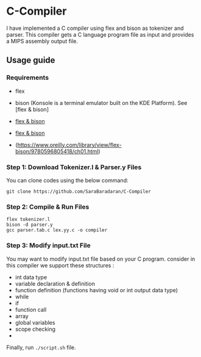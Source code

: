 # C-Compiler


I have implemented a C compiler using flex and bison as tokenizer and parser. This compiler gets a C language program file as input and provides a MIPS assembly output file.

## Usage guide

### Requirements
* flex
* bison (Konsole is a terminal emulator built on the KDE Platform). See [flex & bison]


* [flex & bison](https://web.iitd.ac.in/~sumeet/flex__bison.pdf)
* [flex & bison](https://aquamentus.com/flex_bison.html)
* (https://www.oreilly.com/library/view/flex-bison/9780596805418/ch01.html)
 
### Step 1: Download Tokenizer.l & Parser.y Files
You can clone codes using the below command:
```
git clone https://github.com/SaraBaradaran/C-Compiler
```

### Step 2: Compile & Run Files
```
flex tokenizer.l
bison -d parser.y
gcc parser.tab.c lex.yy.c -o compiler
```

### Step 3: Modify input.txt File 

You may want to modify input.txt file based on your C program.
consider in this compiler we support these structures :

* int data type
* variable declaration & definition
* function definition (functions having void or int output data type)
* while
* if 
* function call
* array
* global variables
* scope checking 
* 
Finally, run `./script.sh` file.
